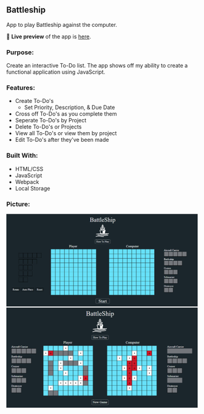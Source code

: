 ## Battleship
App to play Battleship against the computer.

🔗 **Live preview** of the app is [here](https://j-haze.github.io/BattleshipApp/).

### Purpose: ###
Create an interactive To-Do list. The app shows off my ability to create a functional application using JavaScript.

### Features: ###

* Create To-Do's
  * Set Priority, Description, & Due Date
* Cross off To-Do's as you complete them
* Seperate To-Do's by Project
* Delete To-Do's or Projects
* View all To-Do's or view them by project
* Edit To-Do's after they've been made

### Built With: ###

* HTML/CSS
* JavaScript
* Webpack
* Local Storage

### Picture: ###

![Image1 of App](./ReadMe-Images/ReadMe1.png)
![Image2 of App](./ReadMe-Images/ReadMe2.png)
